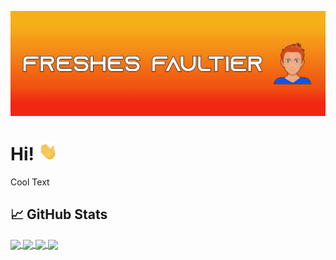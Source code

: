 [![Header](https://raw.githubusercontent.com/freshesfaultier/freshesfaultier/main/banner.png "Header")](https://freshes-faultier.de)


# Hi! <img src="https://raw.githubusercontent.com/freshesfaultier/freshesfaultier/main/wave.gif" width="30px">
Cool Text


## &#x1f4c8; GitHub Stats

<a href="https://github.com/freshesfaultier/freshesfaultier">
  <img align="center" src="https://github-readme-stats.vercel.app/api/top-langs/?username=freshesfaultier/freshesfaultier&title_color=ffffff&text_color=c9cacc&icon_color=2bbc8a&bg_color=1d1f21" />
</a>
<a href="https://github.com/freshesfaultier/freshesfaultier">
  <img align="center" src="https://github-readme-stats.vercel.app/api?username=freshesfaultier/freshesfaultier&show_icons=true&line_height=27&count_private=true&title_color=ffffff&text_color=c9cacc&icon_color=2bbc8a&bg_color=1d1f21"  />
</a>

<a href="https://github.com/MartinHeinz/python-project-blueprint">
  <img align="center" src="https://github-readme-stats.vercel.app/api/pin/?username=MartinHeinz&repo=python-project-blueprint&title_color=ffffff&text_color=c9cacc&icon_color=2bbc8a&bg_color=1d1f21" />
</a>


<a href="https://github.com/MartinHeinz/go-project-blueprint">
  <img align="center" src="https://github-readme-stats.vercel.app/api/pin/?username=MartinHeinz&repo=go-project-blueprint&title_color=ffffff&text_color=c9cacc&icon_color=2bbc8a&bg_color=1d1f21" />
</a>   




